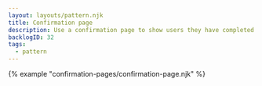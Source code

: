 ```yaml
---
layout: layouts/pattern.njk
title: Confirmation page
description: Use a confirmation page to show users they have completed a task. 
backlogID: 32
tags:
  - pattern
---
```


{% example "confirmation-pages/confirmation-page.njk" %}
